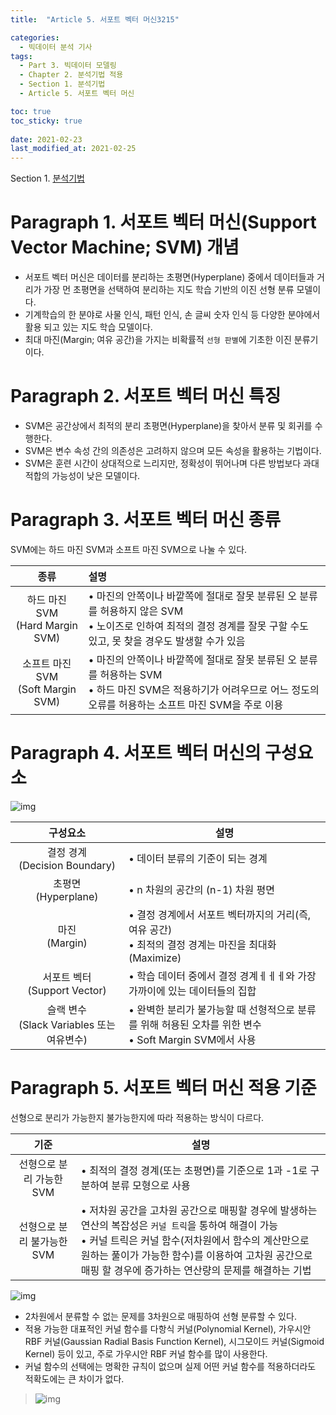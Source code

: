 ```yaml
---
title:  "Article 5. 서포트 벡터 머신3215"

categories:
  - 빅데이터 분석 기사
tags: 
  - Part 3. 빅데이터 모델링
  - Chapter 2. 분석기법 적용
  - Section 1. 분석기법
  - Article 5. 서포트 벡터 머신

toc: true
toc_sticky: true
 
date: 2021-02-23
last_modified_at: 2021-02-25
---
```


Section 1. [분석기법]()

# Paragraph 1. 서포트 벡터 머신(Support Vector Machine; SVM) 개념

- 서포트 벡터 머신은 데이터를 분리하는 초평면(Hyperplane) 중에서 데이터들과 거리가 가장 먼 초평면을 선택하여 분리하는 지도 학습 기반의 이진 선형 분류 모델이다.
- 기계학습의 한 분야로 사물 인식, 패턴 인식, 손 글씨 숫자 인식 등 다양한 분야에서 활용 되고 있는 지도 학습 모델이다.
- 최대 마진(Margin; 여유 공간)을 가지는 비확률적 `선형 판별`에 기초한 이진 분류기이다.

# Paragraph 2. 서포트 벡터 머신 특징

- SVM은 공간상에서 최적의 분리 초평면(Hyperplane)을 찾아서 분류 및 회귀를 수행한다.
- SVM은 변수 속성 간의 의존성은 고려하지 않으며 모든 속성을 활용하는 기법이다.
- SVM은 훈련 시간이 상대적으로 느리지만, 정확성이 뛰어나며 다른 방법보다 과대 적합의 가능성이 낮은 모델이다.

# Paragraph 3. 서포트 벡터 머신 종류

SVM에는 하드 마진 SVM과 소프트 마진 SVM으로 나눌 수 있다.

|                  종류                  | 설명                                                         |
| :------------------------------------: | :----------------------------------------------------------- |
|  하드 마진 SVM<br />(Hard Margin SVM)  | • 마진의 안쪽이나 바깥쪽에 절대로 잘못 분류된 오 분류를 허용하지 않은 SVM<br />• 노이즈로 인하여 최적의 결정 경계를 잘못 구할 수도 있고, 못 찾을 경우도 발생할 수가 있음 |
| 소프트 마진 SVM<br />(Soft Margin SVM) | • 마진의 안쪽이나 바깥쪽에 절대로 잘못 분류된 오 분류를 허용하는 SVM<br />• 하드 마진 SVM은 적용하기가 어려우므로 어느 정도의 오류를 허용하는 소프트 마진 SVM을 주로 이용 |



# Paragraph 4. 서포트 벡터 머신의 구성요소

![img](https://postfiles.pstatic.net/MjAyMTA0MDRfMTc1/MDAxNjE3NDcyMTY2MDY0.xRPk6gMmO1FRb4z9qGUMJL0KPzN31vrzbkBT3FMImcEg.BHe1iTZkUx9egs3dwfJPjTt0hVOGaCpR1f2KC684BfIg.JPEG.leechardfeynman/SmartSelect_20210404-024922_Xodo_Docs.jpg?type=w1)

|                    구성요소                    | 설명                                                         |
| :--------------------------------------------: | ------------------------------------------------------------ |
|       결정 경계<br />(Decision Boundary)       | • 데이터 분류의 기준이 되는 경계                             |
|            초평면<br />(Hyperplane)            | • n 차원의 공간의 (n-1) 차원 평면                            |
|               마진<br />(Margin)               | • 결정 경계에서 서포트 벡터까지의 거리(즉, 여유 공간)<br />• 최적의 결정 경계는 마진을 최대화(Maximize) |
|       서포트 벡터<br />(Support Vector)        | • 학습 데이터 중에서 결정 경계ㅔㅔㅔ와 가장 가까이에 있는 데이터들의 집합 |
| 슬랙 변수<br />(Slack Variables 또는 여유변수) | • 완벽한 분리가 불가능할 때 선형적으로 분류를 위해 허용된 오차를 위한 변수<br />• Soft Margin SVM에서 사용 |



# Paragraph 5. 서포트 벡터 머신 적용 기준

선형으로 분리가 가능한지 불가능한지에 따라 적용하는 방식이 다르다.

|            기준            | 설명                                                         |
| :------------------------: | ------------------------------------------------------------ |
|  선형으로 분리 가능한 SVM  | • 최적의 결정 경계(또는 초평면)를 기준으로 1과 -1로 구분하여 분류 모형으로 사용 |
| 선형으로 분리 불가능한 SVM | • 저차원 공간을  고차원 공간으로 매핑할 경우에 발생하는 연산의 복잡성은 `커널 트릭`을 통하여 해결이 가능<br />• 커널 트릭은 커널 함수(저차원에서 함수의 계산만으로 원하는 풀이가 가능한 함수)를 이용하여 고차원 공간으로 매핑 할 경우에 증가하는 연산량의 문제를 해결하는 기법 |

![img](https://postfiles.pstatic.net/MjAyMTA0MDRfMTIz/MDAxNjE3NDcyMTkzMDI3.XJJ03nwDBN6xOCrsmGjnwdl--O4RWmeerou0BqQ3qO0g.Jx1s7Z1ELNXxNeV9ksDiXcbdUYurShUW3jqU4pn7lGsg.JPEG.leechardfeynman/SmartSelect_20210404-024949_Xodo_Docs.jpg?type=w1)

- 2차원에서 분류할 수 없는 문제를 3차원으로 매핑하여 선형 분류할 수 있다.
- 적용 가능한 대표적인 커널 함수를 다항식 커널(Polynomial Kernel), 가우시안 RBF 커널(Gaussian Radial Basis Function Kernel), 시그모이드 커널(Sigmoid Kernel) 등이 있고, 주로 가우시안 RBF 커널 함수를 많이 사용한다.
- 커널 함수의 선택에는 명확한 규칙이 없으며 실제 어떤 커널 함수를 적용하더라도 적확도에는 큰 차이가 없다.

> ![img](https://postfiles.pstatic.net/MjAyMTA0MDRfMjYz/MDAxNjE3NDcyNjc5MTU1.RaoP2XFPixjecaXIPtqcwyYfQq5p4VubgCpSBClBhWMg.lTDHWIasmOlx8h9gF30KzyG1qba5vIy8xEtLtV7X09cg.JPEG.leechardfeynman/SmartSelect_20210404-025754_Xodo_Docs.jpg?type=w1)